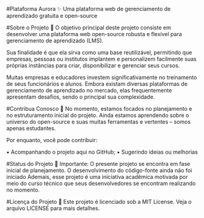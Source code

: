 #Plataforma Aurora ✨
Uma plataforma web de gerenciamento de aprendizado gratuita e open-source

#Sobre o Projeto 🎯
O objetivo principal deste projeto consiste em desenvolver uma plataforma web open-source robusta e flexível para gerenciamento de aprendizado (LMS).

Sua finalidade é que ela sirva como uma base reutilizável, permitindo que empresas, pessoas ou institutos implantem e personalizem facilmente suas próprias instâncias para criar, disponibilizar e gerenciar seus cursos.

Muitas empresas e educadores investem significativamente no treinamento de seus funcionários e alunos. Embora existam diversas plataformas de gerenciamento de aprendizado no mercado, elas frequentemente apresentam desafios, sendo o principal sua complexidade.

#Contribua Conosco 🌱
No momento, estamos focados no planejamento e no estruturamento inicial do projeto. Ainda estamos aprendendo sobre o universo do open-source e suas muitas ferramentas e vertentes – somos apenas estudantes.

Por enquanto, você pode contribuir:

▪ Acompanhando o projeto aqui no GitHub; ▪ Sugerindo ideias ou melhorias

#Status do Projeto 🌻
Importante: O presente projeto se encontra em fase inicial de planejamento. O desenvolvimento do código-fonte ainda não foi iniciado Ademais, esse projeto é uma iniciativa acadêmica motivada por meio do curso técnico que seus desenvolvedores se encontram realizando no momento.

#Licença do Projeto 📜
Este projeto é licenciado sob a MIT License. Veja o arquivo LICENSE para mais detalhes.
